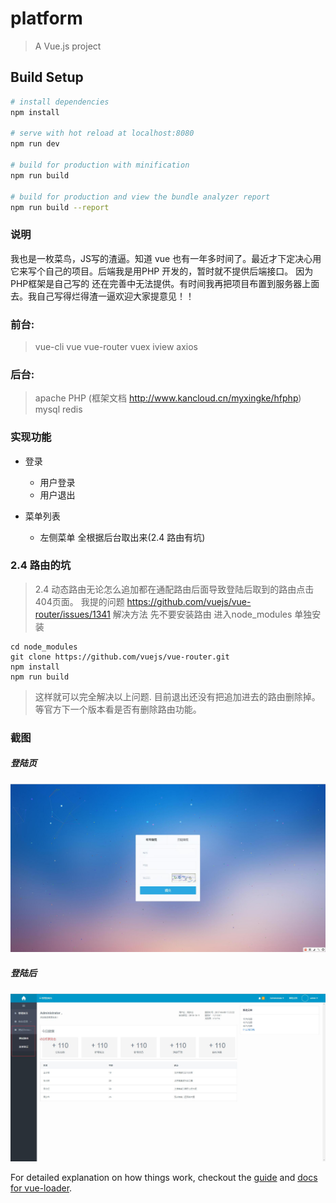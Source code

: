 # platform

> A Vue.js project

## Build Setup

``` bash
# install dependencies
npm install

# serve with hot reload at localhost:8080
npm run dev

# build for production with minification
npm run build

# build for production and view the bundle analyzer report
npm run build --report
```

### 说明
我也是一枚菜鸟，JS写的渣逼。知道 vue 也有一年多时间了。最近才下定决心用它来写个自己的项目。后端我是用PHP 开发的，暂时就不提供后端接口。
因为PHP框架是自己写的 还在完善中无法提供。有时间我再把项目布置到服务器上面去。我自己写得烂得渣一逼欢迎大家提意见！！

### 前台:
   > vue-cli 
   > vue 
   > vue-router 
   > vuex 
   > iview
   > axios

### 后台:
   > apache 
   > PHP (框架文档 http://www.kancloud.cn/myxingke/hfphp)
   > mysql redis

### 实现功能
* 登录
    * 用户登录
    * 用户退出
    
* 菜单列表
    * 左侧菜单 全根据后台取出来(2.4 路由有坑)

### 2.4 路由的坑
 > 2.4 动态路由无论怎么追加都在通配路由后面导致登陆后取到的路由点击404页面。
 > 我提的问题 https://github.com/vuejs/vue-router/issues/1341
 > 解决方法 先不要安装路由 进入node_modules 单独安装
 ```
 cd node_modules
 git clone https://github.com/vuejs/vue-router.git
 npm install
 npm run build
 ```
 > 这样就可以完全解决以上问题.
 > 目前退出还没有把追加进去的路由删除掉。等官方下一个版本看是否有删除路由功能。

### 截图

##### 登陆页

![登陆页](./demo/images/login.jpg)

##### 登陆后

![登陆后](./demo/images/main.jpg)

For detailed explanation on how things work, checkout the [guide](http://vuejs-templates.github.io/webpack/) and [docs for vue-loader](http://vuejs.github.io/vue-loader).
